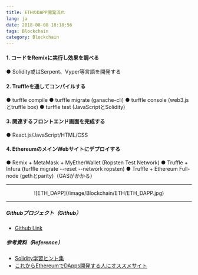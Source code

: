 ```yaml
---
title: ETHのDAPP開発流れ
lang: ja
date: 2018-08-08 18:18:56
tags: Blockchain
category: Blockchain
---
```


#### 1. コードをRemixに実行し効果を調べる

● Solidity或はSerpent、Vyper等言語を開発する

#### 2. Truffleを通してコンパイルする

● turffle compile
● turffle migrate (ganache-cli)
● turffle console (web3.jsとtruffle box)
● turffle test (JavaScriptとSolidity)

#### 3. 関連するフロントエンド画面を完成する

● React.js/JavaScript/HTML/CSS

#### 4. EthereumのメインWebサイトにデプロイする

● Remix + MetaMask + MyEtherWallet (Ropsten Test Network)
● Truffle + Infura (turffle migrate --reset --network ropsten)
● Truffle + Ethereum Full-node (gethとparity)（GASがかかる）

-------------------------------------
<center>![ETH_DAPP](/image/Blockchain/ETH/ETH_DAPP.jpg)</center> 

-------------------------------------
##### Githubプロジェクト（Github）

- [Github Link](https://github.com/hjtso/Team_C "Title") 

##### 参考資料（Reference）

- [Solidity学習ヒント集](https://qiita.com/Yukiya025/items/b0b67c44b2878998015c "Title") 
- [これからEthereumでDApps開発する人にオススメサイト](https://qiita.com/yukatou/items/05652ba149266f81d4fe "Title") 